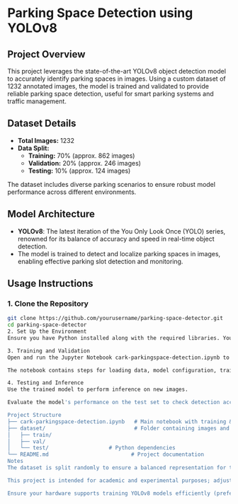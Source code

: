 # Parking Space Detection using YOLOv8

## Project Overview
This project leverages the state-of-the-art YOLOv8 object detection model to accurately identify parking spaces in images. Using a custom dataset of 1232 annotated images, the model is trained and validated to provide reliable parking space detection, useful for smart parking systems and traffic management.

## Dataset Details
- **Total Images:** 1232
- **Data Split:**
  - **Training:** 70% (approx. 862 images)
  - **Validation:** 20% (approx. 246 images)
  - **Testing:** 10% (approx. 124 images)

The dataset includes diverse parking scenarios to ensure robust model performance across different environments.

## Model Architecture
- **YOLOv8**: The latest iteration of the You Only Look Once (YOLO) series, renowned for its balance of accuracy and speed in real-time object detection.
- The model is trained to detect and localize parking spaces in images, enabling effective parking slot detection and monitoring.

## Usage Instructions

### 1. Clone the Repository
```bash
git clone https://github.com/yourusername/parking-space-detector.git
cd parking-space-detector
2. Set Up the Environment
Ensure you have Python installed along with the required libraries. You can install dependencies 

3. Training and Validation
Open and run the Jupyter Notebook cark-parkingspace-detection.ipynb to train the YOLOv8 model on your dataset.

The notebook contains steps for loading data, model configuration, training, and evaluation.

4. Testing and Inference
Use the trained model to perform inference on new images.

Evaluate the model's performance on the test set to check detection accuracy.

Project Structure
├── cark-parkingspace-detection.ipynb   # Main notebook with training & evaluation
├── dataset/                            # Folder containing images and annotations
│   ├── train/
│   ├── val/
│   └── test/                   # Python dependencies
└── README.md                          # Project documentation
Notes
The dataset is split randomly to ensure a balanced representation for training, validation, and testing.

This project is intended for academic and experimental purposes; adjust and optimize hyperparameters as needed for production use.

Ensure your hardware supports training YOLOv8 models efficiently (preferably with a CUDA-enabled GPU).
